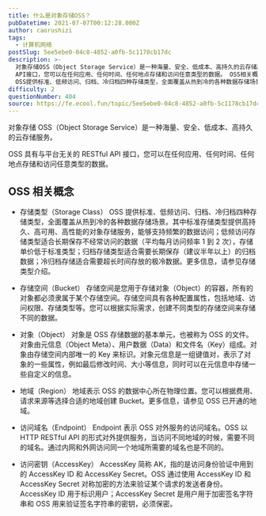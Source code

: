 ```yaml
---
title: 什么是对象存储OSS？
pubDatetime: 2021-07-07T00:12:28.000Z
author: caorushizi
tags:
  - 计算机网络
postSlug: 5ee5ebe0-04c8-4852-a0fb-5c1178cb17dc
description: >-
  对象存储OSS（Object Storage Service）是一种海量、安全、低成本、高持久的云存储服务。 OSS具有与平台无关的RESTful
  API接口，您可以在任何应用、任何时间、任何地点存储和访问任意类型的数据。 OSS相关概念 存储类型（Storage Class）
  OSS提供标准、低频访问、归档、冷归档四种存储类型，全面覆盖从热到冷的各种数据存储场景。其中标准存储类型提供高持久、高可
difficulty: 2
questionNumber: 404
source: https://fe.ecool.fun/topic/5ee5ebe0-04c8-4852-a0fb-5c1178cb17dc
---
```


对象存储 OSS（Object Storage Service）是一种海量、安全、低成本、高持久的云存储服务。

OSS 具有与平台无关的 RESTful API 接口，您可以在任何应用、任何时间、任何地点存储和访问任意类型的数据。

## OSS 相关概念

- 存储类型（Storage Class）
  OSS 提供标准、低频访问、归档、冷归档四种存储类型，全面覆盖从热到冷的各种数据存储场景。其中标准存储类型提供高持久、高可用、高性能的对象存储服务，能够支持频繁的数据访问；低频访问存储类型适合长期保存不经常访问的数据（平均每月访问频率 1 到 2 次），存储单价低于标准类型；归档存储类型适合需要长期保存（建议半年以上）的归档数据；冷归档存储适合需要超长时间存放的极冷数据。更多信息，请参见存储类型介绍。

- 存储空间（Bucket）
  存储空间是您用于存储对象（Object）的容器，所有的对象都必须隶属于某个存储空间。存储空间具有各种配置属性，包括地域、访问权限、存储类型等。您可以根据实际需求，创建不同类型的存储空间来存储不同的数据。

- 对象（Object）
  对象是 OSS 存储数据的基本单元，也被称为 OSS 的文件。对象由元信息（Object Meta）、用户数据（Data）和文件名（Key）组成。对象由存储空间内部唯一的 Key 来标识。对象元信息是一组键值对，表示了对象的一些属性，例如最后修改时间、大小等信息，同时可以在元信息中存储一些自定义的信息。

- 地域（Region）
  地域表示 OSS 的数据中心所在物理位置。您可以根据费用、请求来源等选择合适的地域创建 Bucket。更多信息，请参见 OSS 已开通的地域。

- 访问域名（Endpoint）
  Endpoint 表示 OSS 对外服务的访问域名。OSS 以 HTTP RESTful API 的形式对外提供服务，当访问不同地域的时候，需要不同的域名。通过内网和外网访问同一个地域所需要的域名也是不同的。

- 访问密钥（AccessKey）
  AccessKey 简称 AK，指的是访问身份验证中用到的 AccessKey ID 和 AccessKey Secret。OSS 通过使用 AccessKey ID 和 AccessKey Secret 对称加密的方法来验证某个请求的发送者身份。AccessKey ID 用于标识用户；AccessKey Secret 是用户用于加密签名字符串和 OSS 用来验证签名字符串的密钥，必须保密。
